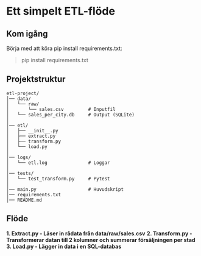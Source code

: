 # Ett simpelt ETL-flöde


## Kom igång

Börja med att köra pip install requirements.txt:
> pip install requirements.txt

## Projektstruktur
```
etl-project/
│── data/
│   └── raw/
│       └── sales.csv         # Inputfil
│   └── sales_per_city.db     # Output (SQLite)
│
│── etl/
│   ├── __init__.py
│   ├── extract.py
│   ├── transform.py
│   └── load.py
│
│── logs/
│   └── etl.log               # Loggar
│
│── tests/
│   └── test_transform.py     # Pytest
│
│── main.py                   # Huvudskript
│── requirements.txt
│── README.md
```

## Flöde

**1. Extract.py - Läser in rådata från data/raw/sales.csv**
**2. Transform.py - Transformerar datan till 2 kolumner och summerar försäljningen per stad**
**3. Load.py - Lägger in data i en SQL-databas**
